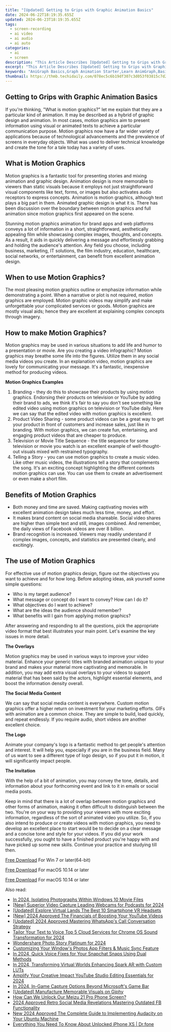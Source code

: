 ```yaml
---
title: "[Updated] Getting to Grips with Graphic Animation Basics"
date: 2024-06-22T18:19:35.655Z
updated: 2024-06-23T18:19:35.655Z
tags: 
  - screen-recording
  - ai video
  - ai audio
  - ai auto
categories: 
  - ai
  - screen
description: "This Article Describes [Updated] Getting to Grips with Graphic Animation Basics"
excerpt: "This Article Describes [Updated] Getting to Grips with Graphic Animation Basics"
keywords: "AniGraph Basics,Graph Animation Starter,Learn AnimGraph,Basic AnimGraph Guide,Animatory Fundamentals,Grasping AniGraph,AniGraph Essentials"
thumbnail: https://thmb.techidaily.com/078ec5c6b19df307c3d053f03815c7d21ecece8ed3226ebe1d118a70909568e6.jpg
---
```


## Getting to Grips with Graphic Animation Basics

If you're thinking, "What is motion graphics?" let me explain that they are a particular kind of animation. It may be described as a hybrid of graphic design and animation. In most cases, motion graphics aim to present information using visual or animated texts to achieve a particular communication purpose. Motion graphics now have a far wider variety of applications because of technological advancements and the prevalence of screens in everyday objects. What was used to deliver technical knowledge and create the tone for a tale today has a variety of uses.

## What is Motion Graphics

Motion graphics is a fantastic tool for presenting stories and mixing animation and graphic design. Animation design is more memorable to viewers than static visuals because it employs not just straightforward visual components like text, forms, or images but also activates audio receptors to express concepts. Animation is motion graphics, although text plays a big part in them. Animated graphic design is what it is. There has been discussion over the boundary between motion graphics and full animation since motion graphics first appeared on the scene.

Stunning motion graphics animation for brand apps and web platforms conveys a lot of information in a short, straightforward, aesthetically appealing film while showcasing complex images, thoughts, and concepts. As a result, it aids in quickly delivering a message and effortlessly grabbing and holding the audience's attention. Any field you choose, including business, marketing, IT solutions, the film industry, education, healthcare, social networks, or entertainment, can benefit from excellent animation design.

## When to use Motion Graphics?

The most pleasing motion graphics outline or emphasize information while demonstrating a point. When a narrative or plot is not required, motion graphics are employed. Motion graphic videos may simplify and make unforgettable your complicated services or goods. Motion graphics are mostly visual aids; hence they are excellent at explaining complex concepts through imagery.

## How to make Motion Graphics?

Motion graphics may be used in various situations to add life and humor to a presentation or movie. Are you creating a video infographic? Motion graphics may breathe some life into the figures. Utilize them in any social media videos you create. In an explanation video, motion graphics are lovely for communicating your message. It's a fantastic, inexpensive method for producing videos.

**Motion Graphics Examples**

1. Branding \- they do this to showcase their products by using motion graphics. Endorsing their products on television or YouTube by adding their brand to ads, we think it's fair to say you don't see something like edited video using motion graphics on television or YouTube daily. Here we can say that the edited video with motion graphics is excellent.
2. Product Video Sharing \- some product videos can be a great way to get your product in front of customers and increase sales, just like in branding. With motion graphics, we can create fun, entertaining, and engaging product videos that are cheaper to produce.
3. Television or Movie Title Sequence \- the title sequence for some television or movie you watch is an excellent example of well-thought-out visuals mixed with restrained typography.
4. Telling a Story \- you can use motion graphics to create a music video. Like other music videos, the illustrations tell a story that complements the song. It's an exciting concept highlighting the different contexts motion graphics can use. You can use them to create an advertisement or even make a short film.

## Benefits of Motion Graphics

* Both money and time are saved. Making captivating movies with excellent animation design takes much less time, money, and effort.
* It makes brand content on social media shareable. Social video shares are higher than simple text and still, images combined. And remember, the daily views of Facebook videos are over 8 billion.
* Brand recognition is increased. Viewers may readily understand if complex images, concepts, and statistics are presented clearly, and excitingly.

## The use of Motion Graphics

For effective use of motion graphics design, figure out the objectives you want to achieve and for how long. Before adopting ideas, ask yourself some simple questions:

* Who is my target audience?
* What message or concept do I want to convey? How can I do it?
* What objectives do I want to achieve?
* What are the ideas the audience should remember?
* What benefits will I gain from applying motion graphics?

After answering and responding to all the questions, pick the appropriate video format that best illustrates your main point. Let's examine the key issues in more detail.

**The Overlays**

Motion graphics may be used in various ways to improve your video material. Enhance your generic titles with branded animation unique to your brand and makes your material more captivating and memorable. In addition, you may add extra visual overlays to your videos to support material that has been said by the actors, highlight essential elements, and boost the information density overall.

**The Social Media Content**

We can say that social media content is everywhere. Custom motion graphics offer a higher return on investment for your marketing efforts. GIFs with animation are a common choice. They are simple to build, load quickly, and repeat endlessly. If you require audio, short videos are another excellent choice.

**The Logo**

Animate your company's logo is a fantastic method to get people's attention and interest. It will help you, especially if you are in the business field. Many of us want to see a different type of logo design, so if you put it in motion, it will significantly impact people.

**The Invitation**

With the help of a bit of animation, you may convey the tone, details, and information about your forthcoming event and link to it in emails or social media posts.

Keep in mind that there is a lot of overlap between motion graphics and other forms of animation, making it often difficult to distinguish between the two. You're on your way to providing your viewers with more exciting information, regardless of the sort of animated video you utilize. So, if you also intend to produce or create videos with motion graphics, you need to develop an excellent place to start would be to decide on a clear message and a concise tone and style for your videos. If you did your work successfully, you ought to have a finished product you're happy with and have picked up some new skills. Continue your practice and studying till then.

[Free Download](https://tools.techidaily.com/wondershare/filmora/download/) For Win 7 or later(64-bit)

[Free Download](https://tools.techidaily.com/wondershare/filmora/download/) For macOS 10.14 or later

[Free Download](https://tools.techidaily.com/wondershare/filmora/download/) For macOS 10.14 or later

<ins class="adsbygoogle"
     style="display:block"
     data-ad-format="autorelaxed"
     data-ad-client="ca-pub-7571918770474297"
     data-ad-slot="1223367746"></ins>

<ins class="adsbygoogle"
     style="display:block"
     data-ad-format="autorelaxed"
     data-ad-client="ca-pub-7571918770474297"
     data-ad-slot="1223367746"></ins>



<ins class="adsbygoogle"
     style="display:block"
     data-ad-client="ca-pub-7571918770474297"
     data-ad-slot="8358498916"
     data-ad-format="auto"
     data-full-width-responsive="true"></ins>


<span class="atpl-alsoreadstyle">Also read:</span>
<div><ul>
<li><a href="https://fox-http.techidaily.com/in-2024-isolating-photographs-within-windows-10-movie-files/"><u>In 2024, Isolating Photographs Within Windows 10 Movie Files</u></a></li>
<li><a href="https://fox-http.techidaily.com/new-superior-video-capture-leading-webcams-for-podcasts-for-2024/"><u>[New] Superior Video Capture  Leading Webcams for Podcasts for 2024</u></a></li>
<li><a href="https://fox-http.techidaily.com/updated-explore-virtual-lands-the-best-10-smartphone-vr-headsets/"><u>[Updated] Explore Virtual Lands  The Best 10 Smartphone VR Headsets</u></a></li>
<li><a href="https://fox-http.techidaily.com/new-2024-approved-the-financials-of-boosting-your-youtube-videos/"><u>[New] 2024 Approved  The Financials of Boosting Your YouTube Videos</u></a></li>
<li><a href="https://fox-http.techidaily.com/updated-2024-approved-mastering-whatsapps-call-conversation-strategy/"><u>[Updated] 2024 Approved  Mastering WhatsApp's Call Conversation Strategy</u></a></li>
<li><a href="https://fox-http.techidaily.com/tailor-your-text-to-voice-top-5-cloud-services-for-chrome-os-sound-transformation-for-2024/"><u>Tailor Your Text to Voice  Top 5 Cloud Services for Chrome OS Sound Transformation for 2024</u></a></li>
<li><a href="https://fox-http.techidaily.com/wondershare-photo-story-platinum-for-2024/"><u>Wondershare Photo Story Platinum for 2024</u></a></li>
<li><a href="https://fox-http.techidaily.com/customizing-your-windows-photos-app-filters-and-music-sync-feature/"><u>Customizing Your Window's Photos App  Filters & Music Sync Feature</u></a></li>
<li><a href="https://snapchat-videos.techidaily.com/in-2024-quick-voice-fixes-for-your-snapchat-snaps-using-dual-methods/"><u>In 2024, Quick Voice Fixes for Your Snapchat Snaps Using Dual Methods</u></a></li>
<li><a href="https://some-approaches.techidaily.com/in-2024-transforming-virtual-worlds-enhancing-spark-ar-with-custom-luts/"><u>In 2024, Transforming Virtual Worlds  Enhancing Spark AR with Custom LUTs</u></a></li>
<li><a href="https://youtube-video-recordings.techidaily.com/amplify-your-creative-impact-youtube-studio-editing-essentials-for-2024/"><u>Amplify Your Creative Impact  YouTube Studio Editing Essentials for 2024</u></a></li>
<li><a href="https://visual-screen-recording.techidaily.com/in-2024-in-game-capture-options-beyond-microsofts-game-bar/"><u>In 2024, In-Game Capture  Options Beyond Microsoft's Game Bar</u></a></li>
<li><a href="https://extra-guidance.techidaily.com/updated-manufacture-memorable-visuals-on-giphy/"><u>[Updated] Manufacture Memorable Visuals on Giphy</u></a></li>
<li><a href="https://android-unlock.techidaily.com/how-can-we-unlock-our-meizu-21-pro-phone-screen-by-drfone-android/"><u>How Can We Unlock Our Meizu 21 Pro Phone Screen?</u></a></li>
<li><a href="https://facebook-videos.techidaily.com/2024-approved-retro-social-media-revelations-mastering-outdated-fb-functionality/"><u>2024 Approved  Retro Social Media Revelations  Mastering Outdated FB Functionality</u></a></li>
<li><a href="https://sound-optimizing.techidaily.com/new-2024-approved-the-complete-guide-to-implementing-audacity-on-your-ubuntu-machine/"><u>New 2024 Approved The Complete Guide to Implementing Audacity on Your Ubuntu Machine</u></a></li>
<li><a href="https://iphone-unlock.techidaily.com/everything-you-need-to-know-about-unlocked-iphone-xs-drfone-by-drfone-ios/"><u>Everything You Need To Know About Unlocked iPhone XS | Dr.fone</u></a></li>
</ul></div>
